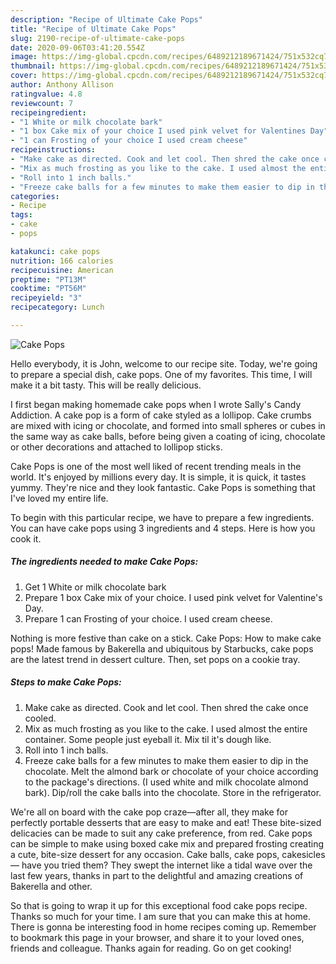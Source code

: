 ```yaml
---
description: "Recipe of Ultimate Cake Pops"
title: "Recipe of Ultimate Cake Pops"
slug: 2190-recipe-of-ultimate-cake-pops
date: 2020-09-06T03:41:20.554Z
image: https://img-global.cpcdn.com/recipes/6489212189671424/751x532cq70/cake-pops-recipe-main-photo.jpg
thumbnail: https://img-global.cpcdn.com/recipes/6489212189671424/751x532cq70/cake-pops-recipe-main-photo.jpg
cover: https://img-global.cpcdn.com/recipes/6489212189671424/751x532cq70/cake-pops-recipe-main-photo.jpg
author: Anthony Allison
ratingvalue: 4.8
reviewcount: 7
recipeingredient:
- "1 White or milk chocolate bark"
- "1 box Cake mix of your choice I used pink velvet for Valentines Day"
- "1 can Frosting of your choice I used cream cheese"
recipeinstructions:
- "Make cake as directed. Cook and let cool. Then shred the cake once cooled."
- "Mix as much frosting as you like to the cake. I used almost the entire container. Some people just eyeball it. Mix til it&#39;s dough like."
- "Roll into 1 inch balls."
- "Freeze cake balls for a few minutes to make them easier to dip in the chocolate. Melt the almond bark or chocolate of your choice according to the package&#39;s directions. (I used white and milk chocolate almond bark). Dip/roll the cake balls into the chocolate. Store in the refrigerator."
categories:
- Recipe
tags:
- cake
- pops

katakunci: cake pops 
nutrition: 166 calories
recipecuisine: American
preptime: "PT13M"
cooktime: "PT56M"
recipeyield: "3"
recipecategory: Lunch

---
```



![Cake Pops](https://img-global.cpcdn.com/recipes/6489212189671424/751x532cq70/cake-pops-recipe-main-photo.jpg)

Hello everybody, it is John, welcome to our recipe site. Today, we're going to prepare a special dish, cake pops. One of my favorites. This time, I will make it a bit tasty. This will be really delicious.

I first began making homemade cake pops when I wrote Sally&#39;s Candy Addiction. A cake pop is a form of cake styled as a lollipop. Cake crumbs are mixed with icing or chocolate, and formed into small spheres or cubes in the same way as cake balls, before being given a coating of icing, chocolate or other decorations and attached to lollipop sticks.

Cake Pops is one of the most well liked of recent trending meals in the world. It's enjoyed by millions every day. It is simple, it is quick, it tastes yummy. They're nice and they look fantastic. Cake Pops is something that I've loved my entire life.


To begin with this particular recipe, we have to prepare a few ingredients. You can have cake pops using 3 ingredients and 4 steps. Here is how you cook it.

<!--inarticleads1-->

##### The ingredients needed to make Cake Pops:

1. Get 1 White or milk chocolate bark
1. Prepare 1 box Cake mix of your choice. I used pink velvet for Valentine&#39;s Day.
1. Prepare 1 can Frosting of your choice. I used cream cheese.


Nothing is more festive than cake on a stick. Cake Pops: How to make cake pops! Made famous by Bakerella and ubiquitous by Starbucks, cake pops are the latest trend in dessert culture. Then, set pops on a cookie tray. 

<!--inarticleads2-->

##### Steps to make Cake Pops:

1. Make cake as directed. Cook and let cool. Then shred the cake once cooled.
1. Mix as much frosting as you like to the cake. I used almost the entire container. Some people just eyeball it. Mix til it&#39;s dough like.
1. Roll into 1 inch balls.
1. Freeze cake balls for a few minutes to make them easier to dip in the chocolate. Melt the almond bark or chocolate of your choice according to the package&#39;s directions. (I used white and milk chocolate almond bark). Dip/roll the cake balls into the chocolate. Store in the refrigerator.


We&#39;re all on board with the cake pop craze—after all, they make for perfectly portable desserts that are easy to make and eat! These bite-sized delicacies can be made to suit any cake preference, from red. Cake pops can be simple to make using boxed cake mix and prepared frosting creating a cute, bite-size dessert for any occasion. Cake balls, cake pops, cakesicles — have you tried them? They swept the internet like a tidal wave over the last few years, thanks in part to the delightful and amazing creations of Bakerella and other. 

So that is going to wrap it up for this exceptional food cake pops recipe. Thanks so much for your time. I am sure that you can make this at home. There is gonna be interesting food in home recipes coming up. Remember to bookmark this page in your browser, and share it to your loved ones, friends and colleague. Thanks again for reading. Go on get cooking!
